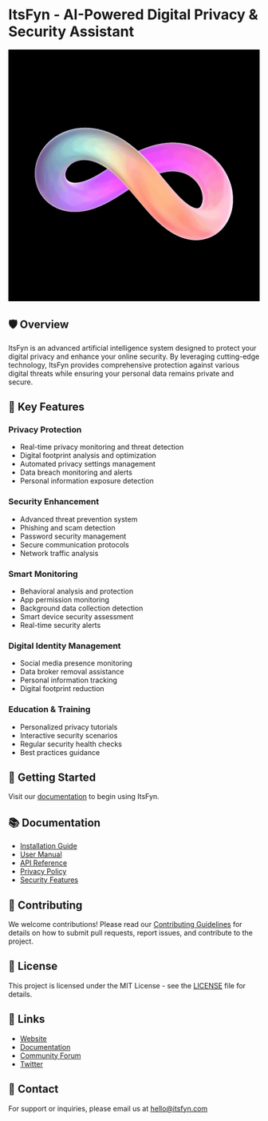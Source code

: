 # ItsFyn - AI-Powered Digital Privacy & Security Assistant
![Logo](./logo.png)

## 🛡️ Overview
ItsFyn is an advanced artificial intelligence system designed to protect your digital privacy and enhance your online security. By leveraging cutting-edge technology, ItsFyn provides comprehensive protection against various digital threats while ensuring your personal data remains private and secure.

## 🌟 Key Features

### Privacy Protection
- Real-time privacy monitoring and threat detection
- Digital footprint analysis and optimization
- Automated privacy settings management
- Data breach monitoring and alerts
- Personal information exposure detection

### Security Enhancement
- Advanced threat prevention system
- Phishing and scam detection
- Password security management
- Secure communication protocols
- Network traffic analysis

### Smart Monitoring
- Behavioral analysis and protection
- App permission monitoring
- Background data collection detection
- Smart device security assessment
- Real-time security alerts

### Digital Identity Management
- Social media presence monitoring
- Data broker removal assistance
- Personal information tracking
- Digital footprint reduction

### Education & Training
- Personalized privacy tutorials
- Interactive security scenarios
- Regular security health checks
- Best practices guidance

## 🚀 Getting Started
Visit our [documentation](docs/getting-started.md) to begin using ItsFyn.

## 📚 Documentation
- [Installation Guide](docs/installation.md)
- [User Manual](docs/user-manual.md)
- [API Reference](docs/api-reference.md)
- [Privacy Policy](docs/privacy-policy.md)
- [Security Features](docs/security-features.md)

## 🤝 Contributing
We welcome contributions! Please read our [Contributing Guidelines](CONTRIBUTING.md) for details on how to submit pull requests, report issues, and contribute to the project.

## 📄 License
This project is licensed under the MIT License - see the [LICENSE](LICENSE) file for details.

## 🔗 Links
- [Website](https://www.itsfyn.com)
- [Documentation](https://www.itsfyn.com/docs)
- [Community Forum](https://www.itsfyn.com/community)
- [Twitter](https://www.x.com/itsfynai)

## 📧 Contact
For support or inquiries, please email us at hello@itsfyn.com
